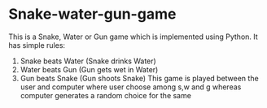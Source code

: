 # Snake-water-gun-game

This is a Snake, Water or Gun game which is implemented using Python.
It has simple rules:
1. Snake beats Water (Snake drinks Water)
2. Water beats Gun (Gun gets wet in Water)
3. Gun beats Snake (Gun shoots Snake)
This game is played between the user and computer where user choose among s,w and g whereas computer generates a random choice for the same
